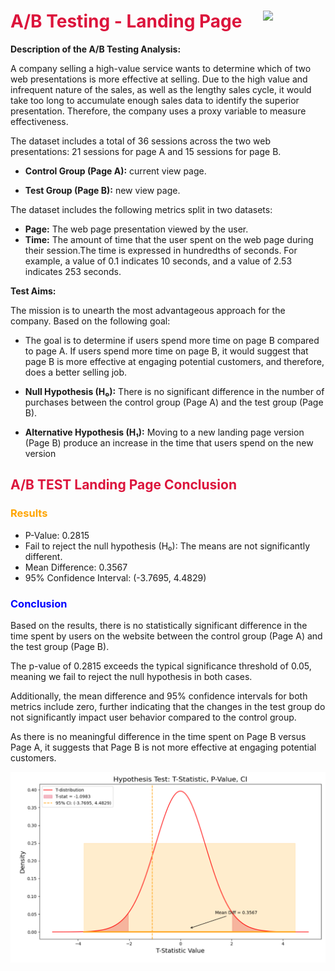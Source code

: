 # <span style="color:crimson">A/B Testing - Landing Page</span> <img src="https://encrypted-tbn0.gstatic.com/images?q=tbn:ANd9GcT8IV3t69o_JY0-05dvAyzSSKy2QORdN-1ggUMzLO75wuJoZ2ZA-KSMl9KjIdgczRoqw4I&usqp=CAU" align='right' style="width: 100px;"/>

 

**Description of the A/B Testing Analysis:**

A company selling a high-value service wants to determine which of two web presentations is more effective at selling. Due to the high value and infrequent nature of the sales, as well as the lengthy sales cycle, it would take too long to accumulate enough sales data to identify the superior presentation. Therefore, the company uses a proxy variable to measure effectiveness.

The dataset includes a total of 36 sessions across the two web presentations: 21 sessions for page A and 15 sessions for page B.

- **Control Group (Page A):** current view page.
  
- **Test Group (Page B):** new view page.


The dataset includes the following metrics split in two datasets:
- **Page:** The web page presentation viewed by the user.
- **Time:** The amount of time that the user spent on the web page during their session.The time is expressed in hundredths of seconds. For example, a value of 0.1 indicates 10 seconds, and a value of 2.53 indicates 253 seconds.


**Test Aims:**

The mission is to unearth the most advantageous approach for the company. Based on the following goal:

- The goal is to determine if users spend more time on page B compared to page A. If users spend more time on page B, it would suggest that page B is more effective at engaging potential customers, and therefore, does a better selling job.

- **Null Hypothesis (H₀):** There is no significant difference in the number of purchases between the control group (Page A) and the test group (Page B).
- **Alternative Hypothesis (H₁):** Moving to a new landing page version (Page B) produce an increase in the time that users spend on the new version

##  <span style="color:crimson"> A/B TEST Landing Page Conclusion</span>

###  <span style="color:orange">Results</span>

- P-Value:  0.2815
- Fail to reject the null hypothesis (H₀): The means are not significantly different.
- Mean Difference: 0.3567
- 95% Confidence Interval: (-3.7695, 4.4829)

###  <span style="color:blue">Conclusion</span>
Based on the results, there is no statistically significant difference in the time spent by users on the website between the control group (Page A) and the test group (Page B).

The p-value of 0.2815 exceeds the typical significance threshold of 0.05, meaning we fail to reject the null hypothesis in both cases.

Additionally, the mean difference and 95% confidence intervals for both metrics include zero, further indicating that the changes in the test group do not significantly impact user behavior compared to the control group.

As there is no meaningful difference in the time spent on Page B versus Page A, it suggests that Page B is not more effective at engaging potential customers.

![Distribution Chart](./distribution_chart.png "Distribution Chart")
